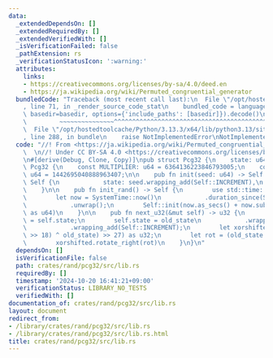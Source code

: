 ```yaml
---
data:
  _extendedDependsOn: []
  _extendedRequiredBy: []
  _extendedVerifiedWith: []
  _isVerificationFailed: false
  _pathExtension: rs
  _verificationStatusIcon: ':warning:'
  attributes:
    links:
    - https://creativecommons.org/licenses/by-sa/4.0/deed.en
    - https://ja.wikipedia.org/wiki/Permuted_congruential_generator
  bundledCode: "Traceback (most recent call last):\n  File \"/opt/hostedtoolcache/Python/3.13.3/x64/lib/python3.13/site-packages/onlinejudge_verify/documentation/build.py\"\
    , line 71, in _render_source_code_stat\n    bundled_code = language.bundle(stat.path,\
    \ basedir=basedir, options={'include_paths': [basedir]}).decode()\n          \
    \         ~~~~~~~~~~~~~~~^^^^^^^^^^^^^^^^^^^^^^^^^^^^^^^^^^^^^^^^^^^^^^^^^^^^^^^^^^^^^^^^^^\n\
    \  File \"/opt/hostedtoolcache/Python/3.13.3/x64/lib/python3.13/site-packages/onlinejudge_verify/languages/rust.py\"\
    , line 288, in bundle\n    raise NotImplementedError\nNotImplementedError\n"
  code: "//! From <https://ja.wikipedia.org/wiki/Permuted_congruential_generator>\
    \  \n//! Under CC BY-SA 4.0 <https://creativecommons.org/licenses/by-sa/4.0/deed.en>\n\
    \n#[derive(Debug, Clone, Copy)]\npub struct Pcg32 {\n    state: u64,\n}\n\nimpl\
    \ Pcg32 {\n    const MULTIPLIER: u64 = 6364136223846793005;\n    const INCREMENT:\
    \ u64 = 1442695040888963407;\n\n    pub fn init(seed: u64) -> Self {\n       \
    \ Self {\n            state: seed.wrapping_add(Self::INCREMENT),\n        }\n\
    \    }\n\n    pub fn init_rand() -> Self {\n        use std::time::SystemTime;\n\
    \        let now = SystemTime::now()\n            .duration_since(SystemTime::UNIX_EPOCH)\n\
    \            .unwrap();\n        Self::init(now.as_secs() + now.subsec_nanos()\
    \ as u64)\n    }\n\n    pub fn next_u32(&mut self) -> u32 {\n        let old_state\
    \ = self.state;\n        self.state = old_state\n            .wrapping_mul(Self::MULTIPLIER)\n\
    \            .wrapping_add(Self::INCREMENT);\n        let xorshifted = (((old_state\
    \ >> 18) ^ old_state) >> 27) as u32;\n        let rot = (old_state >> 59) as u32;\n\
    \        xorshifted.rotate_right(rot)\n    }\n}\n"
  dependsOn: []
  isVerificationFile: false
  path: crates/rand/pcg32/src/lib.rs
  requiredBy: []
  timestamp: '2024-10-20 16:41:21+09:00'
  verificationStatus: LIBRARY_NO_TESTS
  verifiedWith: []
documentation_of: crates/rand/pcg32/src/lib.rs
layout: document
redirect_from:
- /library/crates/rand/pcg32/src/lib.rs
- /library/crates/rand/pcg32/src/lib.rs.html
title: crates/rand/pcg32/src/lib.rs
---
```


